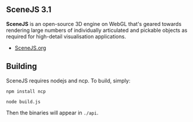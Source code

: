 ## SceneJS 3.1

**SceneJS** is an open-source 3D engine on WebGL that's geared towards rendering large numbers of individually
articulated and pickable objects as required for high-detail visualisation applications.

 * [SceneJS.org](http://scenejs.org)

## Building
SceneJS requires nodejs and ncp. To build, simply:

```npm install ncp```

```node build.js```

Then the binaries will appear in ```./api```.



